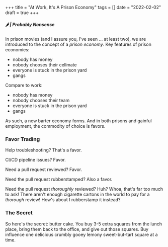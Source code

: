 +++
title = "At Work, It's A Prison Economy"
tags = []
date = "2022-02-02"
draft = true
+++

##### 🌶 | Probably Nonsense

In prison movies (and I assure you, I've seen ... at least two), we are introduced to the concept of a _prison economy_. Key features of prison economies:

- nobody has money
- nobody chooses their cellmate
- everyone is stuck in the prison yard
- gangs

Compare to work:

- nobody has money
- nobody chooses their team
- everyone is stuck in the prison yard
- gangs

As such, a new barter economy forms. And in both prisons and gainful employment, the commodity of choice is favors.

### Favor Trading

Help troubleshooting? That's a favor.

CI/CD pipeline issues? Favor.

Need a pull request reviewed? Favor.

Need the pull request rubberstamped? Also a favor.

Need the pull request _thoroughly_ reviewed? Huh? Whoa, that's far too much to ask! There aren't enough cigarette cartons in the world to pay for a _thorough_ review! How's about I rubberstamp it instead?

### The Secret

So here's the secret: butter cake. You buy 3-5 extra squares from the lunch place, bring them back to the office, and give out those squares. Buy influence one delicious crumbly gooey lemony sweet-but-tart square at a time.
